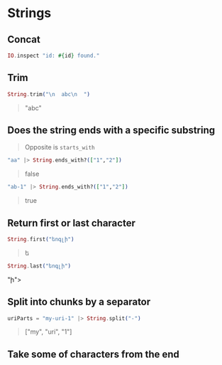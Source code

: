 # Strings

## Concat

```ex
IO.inspect "id: #{id} found."
```

## Trim

```ex
String.trim("\n  abc\n  ")
```
> "abc"

## Does the string ends with a specific substring

> Opposite is `starts_with`

```ex
"aa" |> String.ends_with?(["1","2"])
```
> false

```ex
"ab-1" |> String.ends_with?(["1","2"])
```
> true

## Return first or last character

```ex
String.first("եոգլի")
```
> ե

```ex
String.last("եոգլի")
```
"ի">

## Split into chunks by a separator

```ex
uriParts = "my-uri-1" |> String.split("-")
```
> ["my", "uri", "1"]

## Take some of characters from the end
